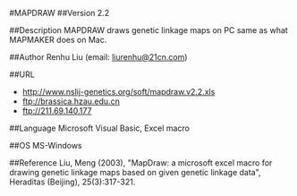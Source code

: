 #MAPDRAW
##Version
2.2

##Description
MAPDRAW draws genetic linkage maps on PC same as what MAPMAKER does on Mac.

##Author
Renhu Liu (email: liurenhu@21cn.com)

##URL
* http://www.nslij-genetics.org/soft/mapdraw.v2.2.xls
* ftp://brassica.hzau.edu.cn
* ftp://211.69.140.177

##Language
Microsoft Visual Basic, Excel macro

##OS
MS-Windows

##Reference
Liu, Meng (2003), "MapDraw: a microsoft excel macro for drawing genetic linkage maps based on given genetic linkage data", Heraditas (Beijing), 25(3):317-321.

